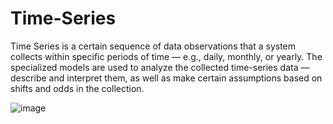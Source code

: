 # Time-Series
Time Series is a certain sequence of data observations that a system collects within specific periods of time — e.g., daily, monthly, or yearly. The specialized models are used to analyze the collected time-series data — describe and interpret them, as well as make certain assumptions based on shifts and odds in the collection.

![image](https://user-images.githubusercontent.com/102898510/204125096-b35e3f8a-e66f-4f41-8be5-35d9ccad5f98.png)
